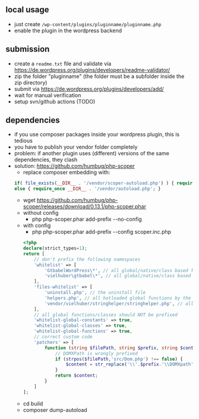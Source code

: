 ## local usage

- just create ```/wp-content/plugins/pluginname/pluginname.php```
- enable the plugin in the wordpress backend

## submission

- create a ```readme.txt``` file and validate via https://de.wordpress.org/plugins/developers/readme-validator/
- zip the folder "pluginname" (the folder must be a subfolder inside the zip directory)
- submit via https://de.wordpress.org/plugins/developers/add/
- wait for manual verification
- setup svn/github actions (TODO)

## dependencies

- if you use composer packages inside your wordpress plugin, this is tedious
- you have to publish your vendor folder completely
- problem: if another plugin uses (different) versions of the same dependencies, they clash
- solution: https://github.com/humbug/php-scoper
  - replace composer embedding with:
  ```php
  if( file_exists(__DIR__ . '/vendor/scoper-autoload.php') ) { require_once __DIR__ . '/vendor/scoper-autoload.php'; }
  else { require_once __DIR__ . '/vendor/autoload.php'; }
  ```
  - wget https://github.com/humbug/php-scoper/releases/download/0.13.1/php-scoper.phar
  - without config
    - php php-scoper.phar add-prefix --no-config
  - with config
    - php php-scoper.phar add-prefix  --config scoper.inc.php
    ```php
    <?php
    declare(strict_types=1);
    return [
        // don't prefix the following namespaces
        'whitelist' => [
            'GtbabelWordPress\*', // all global/native/class based functions in the wordpress plugin class (you must add a namespace "namespace GtbabelWordPress;" inside the file before!)
            'vielhuber\gtbabel\*', // all global/native/class based functions in the main wordpress class
        ],
        'files-whitelist' => [
            'uninstall.php', // the uninstall file
            'helpers.php', // all hotloaded global functions by the composer package itself
            'vendor/vielhuber/stringhelper/stringhelper.php', // all libraries with global functions that are hotloaded
        ],
        // all global functions/classes should NOT be prefixed
        'whitelist-global-constants' => true,
        'whitelist-global-classes' => true,
        'whitelist-global-functions' => true,
        // correct custom code
        'patchers' => [
            function (string $filePath, string $prefix, string $content): string {
                // DOMXPath is wrongly prefixed
                if (strpos($filePath,'src/Dom.php') !== false) {
                    $content = str_replace('\\'.$prefix.'\\DOMXpath', '\\DOMXpath', $content);
                }
                return $content;
            }
        ]
    ];
    ```
  - cd build
  - composer dump-autoload
  
 
  